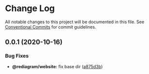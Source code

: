 # Change Log

All notable changes to this project will be documented in this file.
See [Conventional Commits](https://conventionalcommits.org) for commit guidelines.

## 0.0.1 (2020-10-16)


### Bug Fixes

* **@rediagram/website:** fix base dir ([a875d3b](https://github.com/kamiazya/rediagram/commit/a875d3bf5efdaf79d674d9c75a9e3e619c6bc315))
